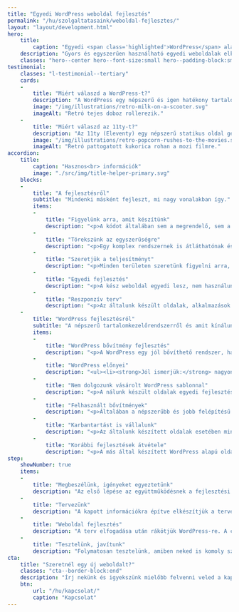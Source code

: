 ```yaml
---
title: "Egyedi WordPress weboldal fejlesztés"
permalink: "/hu/szolgaltatasaink/weboldal-fejlesztes/"
layout: "layout/development.html"
hero:
    title:
        caption: "Egyedi <span class='highlighted'>WordPress</span> alapú weboldal fejlesztés"
    description: "Gyors és egyszerűen használható egyedi weboldalak elkészítésében tudunk segíteni neked, vagy a vállalkozásodnak."
    classes: "hero--center hero--font-size:small hero--padding-block:small"
testimonial:
    classes: "l-testimonial--tertiary"
    cards:
    -
        title: "Miért válaszd a WordPress-t?"
        description: "A WordPress egy népszerű és igen hatékony tartalomkezelő rendszer, amivel számos fejlesztés megoldható, legyen szó kisebb, vagy nagyobb weboldalakról. A rendszer nagy előnye a folyamatos fejlesztés és a rugalmasság."
        image: "/img/illustrations/retro-milk-on-a-scooter.svg"
        imageAlt: "Retró tejes doboz rollerezik."
    -
        title: "Miért válaszd az 11ty-t?"
        description: "Az 11ty (Eleventy) egy népszerű statikus oldal generátor. Használatával nagyon gyors és biztonságos weboldalakat készíthetünk opcionálisan CMS szerkesztéssel."
        image: "/img/illustrations/retro-popcorn-rushes-to-the-movies.svg"
        imageAlt: "Retró pattogatott kukorica rohan a mozi filmre."
accordion:
    title:
        caption: "Hasznos<br> információk"
        image: "./src/img/title-helper-primary.svg"
    blocks:
    -
        title: "A fejlesztésről"
        subtitle: "Mindenki másként fejleszt, mi nagy vonalakban így."
        items:
        -
            title: "Figyelünk arra, amit készítünk"
            description: "<p>A kódot általában sem a megrendelő, sem a végfelhasználó nem látja. Ez azonban nem mentség, nálunk a kódminőség, kezelhetőség prioritás.</p>"
        -
            title: "Törekszünk az egyszerűségre"
            description: "<p>Egy komplex rendszernek is átláthatónak és bizonyos értelemben egyszerűnek kell lennie. Ha ezt elérjük, tudjuk hogy jó végeredményt hoztunk létre.</p>"
        -
            title: "Szeretjük a teljesítményt"
            description: "<p>Minden területen szeretünk figyelni arra, hogy a végeredmény egy teljesítményorientált megoldás legyen.</p>"
        -
            title: "Egyedi fejlesztés"
            description: "<p>A kész weboldal egyedi lesz, nem használunk vásárolt témát. Az készül el, amit az igények alapján megtervezünk.</p>"
        -
            title: "Reszponzív terv"
            description: "<p>Az általunk készült oldalak, alkalmazások mind reszponzívak, tehát kijelző mérettől függetlenül használhatóak.</p>"
    -
        title: "WordPress fejlesztésról"
        subtitle: "A népszerű tartalomkezelőrendszerről és amit kínálunk."
        items:
        -
            title: "WordPress bővítmény fejlesztés"
            description: "<p>A WordPress egy jól bővíthető rendszer, ha szükséged van egy egyedi plugin-ra, akkor tudunk segíteni.</p><p>Készítettünk már <a href='/hu/simplepay-fizetesi-kapu-woocommerce-aruhazakban/'>SimplePay</a>, DHL és egyedi termék bővítményt WooCommerce-hez. Úgy látjuk, hogy a legtöbb bővítmény fejlesztés majdnem mindig egy meglévő plugin bővítéséről szól.</p><p>Ezen a ponton fontos megjegyezni, hogy van, amit nem érdemes WordPress-el fejleszteni. Ezek általában olyan megoldások, amiket nem tudunk biztosan támogatni. A WP folyamatosan változik, ezzel lépést tartani költséges és erőforrás igényes. Ha így alakul, akkor <a href='/hu/szolgaltatasaink/alkalmazas-fejlesztes/'>egyedi alkalmazást ajánlunk</a> majd.</p>"
        -
            title: "WordPress előnyei"
            description: "<ul><li><strong>Jól ismerjük:</strong> nagyon nagy szélességben tudunk egyedi oldalakat és megoldásokat készíteni vele. Legyen az kicsi portfólió oldal, vagy egy összetett webáruház.</li><li><strong>Hatalmas ökoszisztéma:</strong> számos bővítmény és forrásanyag létezik ehhez a CMS-hez, így mindenki megtalálja a számításait.</li><li><strong>Egy jó rendszer:</strong> ha arra használjuk, amire célszerű nagyon kezes eszköz. Mi igyekszünk kevesebb és megbízhatóbb függőségeket használni.</li><li><strong>Egyszerűen karbantartható:</strong> akár te is frissítheted minden probléma nélkül, de mi is vállaljuk, ha erre van szükséged.</li><li><strong>A keresők kedvelik:</strong> ha relatív gyors az oldal és fent a megfelelő SEO bővítmény - amit aztán megfelelően használunk - sokat ki lehet belőle hozni.</li><li><strong>Tudjuk bővíteni:</strong> saját bővítményeket is tudunk írni, amivel nagyon sok funkcionalitást letudunk fedni.</li></ul>"
        -
            title: "Nem dolgozunk vásárolt WordPress sablonnal"
            description: "<p>A nálunk készült oldalak egyedi fejlesztések. Ez a végtermék szempontjából annyit jelent, hogy a fejlesztés az előzetes igényeknek megfelelően készül és csak azt tartalmazza, ami szükséges.</p><p>Előfordul, hogy vállalunk olyan megkeresést, amiben egyedi sablonnal kell dolgozni, de ezt általában csak óradíjban tudjuk megtenni.</p>"
        -
            title: "Felhasznált bővítmények"
            description: "<p>Általában a népszerűbb és jobb felépítésű bővítményeket részesítjük előnyben. Ilyen például a SEO Framework, a WP Rocket, vagy a Contact Form 7. Ha webáruházról van szó, akkor WooCommerce-et használunk. Ha velünk dolgozol jár neked a fizetős WP Rocket (teljesítmény optimalizálás) és az ACF (egyedi mezők kezelése).</p>"
        -
            title: "Karbantartást is vállalunk"
            description: "<p>Az általunk készített oldalak esetében mindig. Harmadik fél által készített fejlesztés esetben ez ritkább, mivel általában egyik félnek sem előnyös. A <a href='/hu/wordpress-karbantartas/'>karbantartás szükségességéről WordPress esetében</a> már korábban írtunk blogunkban.</p>"
        -
            title: "Korábbi fejlesztések átvétele"
            description: "<p>A más által készített WordPress alapú oldalad átvételét tudjuk vállalni.</p><p>Általában itt is jobb, ha egyedi fejlesztésről van szó (de vásárolt sablonos, valamint page-builderes oldal is lehet). Többnyire az első lépésben <a href='/hu/szolgaltatasaink/alkalmazas-es-weboldal-audit-allapotfelmeres/'>auditálnunk</a> kell. Csak az audit után tudunk aztán pontosabbat mondani.</p>"
step:
    showNumber: true
    items:
    -
        title: "Megbeszélünk, igényeket egyeztetünk"
        description: "Az első lépése az együttműködésnek a fejlesztési leírás elkészítés közösen, ami alapján dolgozni tudunk majd."
    -
        title: "Tervezünk"
        description: "A kapott információkra építve elkészítjük a tervet HTML alapon, ami már egyből nézhető és tesztelhető minden eszközön."
    -
        title: "Weboldal fejlesztés"
        description: "A terv elfogadása után rákötjük WordPress-re. A cél, hogy a tartalom majdnem 100%-a szerkeszthető legyen."
    -
        title: "Tesztelünk, javítunk"
        description: "Folymatosan tesztelünk, amiben neked is komoly szerep jut. Az oldalt csak a hibák javítása után élesítjuk."
cta:
    title: "Szeretnél egy új weboldalt?"
    classes: "cta--border-block:end"
    description: "Írj nekünk és igyekszünk mielőbb felvenni veled a kapcsolatot, hogy gyorsan tudjunk ajánlatot adni!"
    btn:
        url: "/hu/kapcsolat/"
        caption: "Kapcsolat"
---
```

